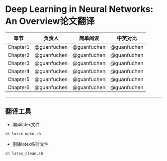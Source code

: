 # Deep Learning in Neural Networks: An Overview论文翻译

| 章节 | 负责人 | 简单阅读 | 中英对比 |
| ------------ | ------------ | ------------ | ------------ |
| Chapter1 | @guanfuchen | @guanfuchen | @guanfuchen |
| Chapter2 | @guanfuchen | @guanfuchen | @guanfuchen |
| Chapter3 | @guanfuchen | @guanfuchen | @guanfuchen |
| Chapter4 | @guanfuchen | @guanfuchen | @guanfuchen |
| Chapter5 | @guanfuchen | @guanfuchen | @guanfuchen |
| Chapter6 | @guanfuchen | @guanfuchen | @guanfuchen |


---
## 翻译工具

- 编译latex文件
```bash
sh latex_make.sh
```
- 删除latex临时文件
```bash
sh latex_clean.sh
```
